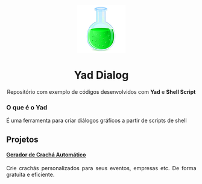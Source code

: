 <p align="center">
  <img src="https://github.com/WalderlanSena/yad/blob/master/imagens/yad.png">
</p>
<h1 align="center">Yad Dialog</h1>
<p align="center">Repositório com exemplo de códigos desenvolvidos com <b>Yad</b> e <b>Shell Script</b></p>

<h3>O que é o Yad</h3>
É uma ferramenta para criar diálogos gráficos a partir de scripts de shell

<h2>Projetos</h2>

<h4><a href="https://github.com/WalderlanSena/yad/tree/master/geradorDeCrachar">Gerador de Crachá Automático</a></h4>
<p align="justify">Crie crachás personalizados para seus eventos, empresas etc. De forma gratuita e eficiente.
